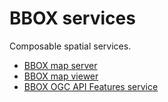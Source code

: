 BBOX services
=============

Composable spatial services.

* [BBOX map server](bbox-map-server/)
* [BBOX map viewer](bbox-map-viewer/)
* [BBOX OGC API Features service](bbox-feature-server/)
